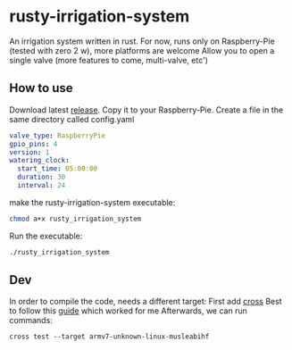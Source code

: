# rusty-irrigation-system
An irrigation system written in rust.
For now, runs only on Raspberry-Pie (tested with zero 2 w), more platforms are welcome
Allow you to open a single valve (more features to come, multi-valve, etc')

## How to use
Download latest [release](https://github.com/ShtiviOmer/rusty_irrigation-system/releases/latest).
Copy it to your Raspberry-Pie.
Create a file in the same directory called config.yaml
``` yaml
valve_type: RaspberryPie
gpio_pins: 4
version: 1
watering_clock:
  start_time: 05:00:00
  duration: 30
  interval: 24
```
make the rusty-irrigation-system executable:
``` bash
chmod a+x rusty_irrigation_system
```

Run the executable:
``` bash
./rusty_irrigation_system
```

## Dev
In order to compile the code, needs a different target:
First add [cross](https://github.com/cross-rs/cross)
Best to follow this [guide](https://amritrathie.vercel.app/posts/2020/03/06/cross-compiling-rust-from-macos-to-raspberry-pi/) which worked for me
Afterwards, we can run commands:
```
cross test --target armv7-unknown-linux-musleabihf
```
